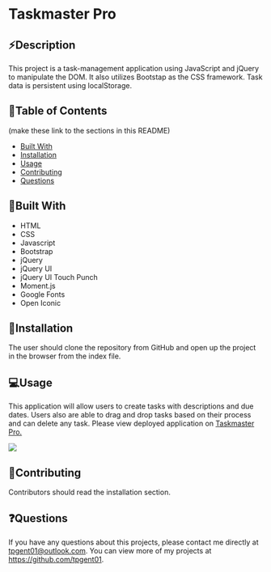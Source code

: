 # Taskmaster Pro

## ⚡Description
This project is a task-management application using JavaScript and jQuery to manipulate the DOM. It also utilizes Bootstap as the CSS framework. Task data is persistent using localStorage.

## 📓Table of Contents
(make these link to the sections in this README)
* [Built With](#built-with)
* [Installation](#installation)
* [Usage](#usage)
* [Contributing](#contributing)
* [Questions](#questions)

## 🎨Built With
* HTML
* CSS
* Javascript
* Bootstrap
* jQuery
* jQuery UI
* jQuery UI Touch Punch
* Moment.js
* Google Fonts
* Open Iconic

## 🔌Installation
The user should clone the repository from GitHub and open up the project in the browser from the index file.

## 💻Usage
This application will allow users to create tasks with descriptions and due dates. Users also are able to drag and drop tasks based on their process and can delete any task.
Please view deployed application on [Taskmaster Pro.](https://tpgent01.github.io/taskmaster-pro/)

![](website.gif)

## 📌Contributing
Contributors should read the installation section.

## ❓Questions
If you have any questions about this projects, please contact me directly at tpgent01@outlook.com. 
You can view more of my projects at https://github.com/tpgent01.
